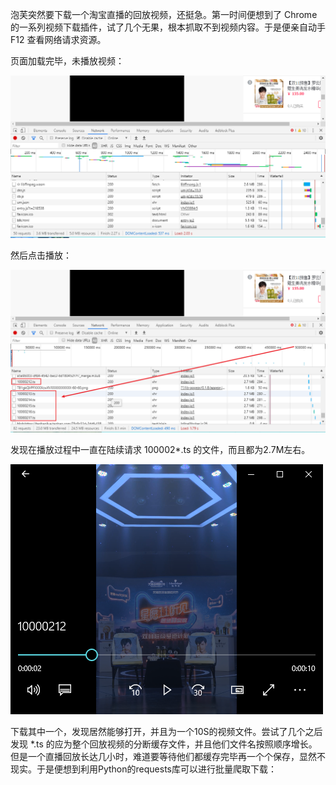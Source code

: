 泡芙突然要下载一个淘宝直播的回放视频，还挺急。第一时间便想到了 Chrome 的一系列视频下载插件，试了几个无果，根本抓取不到视频内容。于是便亲自动手 F12 查看网络请求资源。

页面加载完毕，未播放视频：

![puffTaobaoVideo_thepageisloadedandthevideoisnotplaying](images/puffTaobaoVideo_thepageisloadedandthevideoisnotplaying.png)

然后点击播放：

![puffTaobaoVideo_goplay](images/puffTaobaoVideo_goplay.png)

发现在播放过程中一直在陆续请求 100002*.ts 的文件，而且都为2.7M左右。

![puffTaobaoVideo_downloadtsplay](images/puffTaobaoVideo_downloadtsplay.png)

下载其中一个，发现居然能够打开，并且为一个10S的视频文件。尝试了几个之后发现 *.ts 的应为整个回放视频的分断缓存文件，并且他们文件名按照顺序增长。但是一个直播回放长达几小时，难道要等待他们都缓存完毕再一个个保存，显然不现实。于是便想到利用Python的requests库可以进行批量爬取下载：

